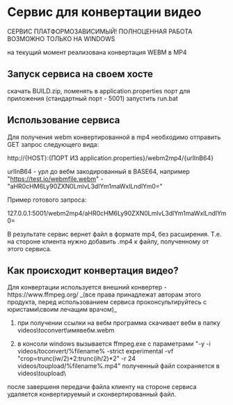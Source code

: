 <h1> Сервис для конвертации видео</h1>
СЕРВИС ПЛАТФОРМОЗАВИСИМЫЙ! ПОЛНОЦЕННАЯ РАБОТА ВОЗМОЖНО ТОЛЬКО НА WINDOWS

на текущий момент реализована конвертация WEBM в MP4

<h2>Запуск сервиса на своем хосте</h2>
скачать BUILD.zip, поменять в application.properties порт для приложения (стандартный порт - 5001)
запустить run.bat

<h2>Использование сервиса</h2>
Для получения webm конвертированной в mp4 необходимо отправить GET запрос следующего вида:

http://{HOST}:{ПОРТ ИЗ application.properties}/webm2mp4/{urlInB64}

urlInB64 - урл до вебм закодированный в BASE64, например "https://test.io/webmfile.webm" - "aHR0cHM6Ly90ZXN0LmlvL3dlYm1maWxlLndlYm0="

Пример готового запроса:

127.0.0.1:5001/webm2mp4/aHR0cHM6Ly90ZXN0LmlvL3dlYm1maWxlLndlYm0=

В результате сервис вернет файл в формате mp4, без расширения. Т.е. на стороне клиента нужно добавить .mp4 к файлу, полученному от этого сервиса.

<h2>Как происходит конвертация видео?</h2>
Для конвертации используется внешний конвертер - https://www.ffmpeg.org/ _(все права принадлежат авторам этого продукта, перед использованием сервиса проконсультируйтесь с юристами\своим лечащим врачом)_

1. при получении ссылки на вебм программа скачивает вебм в папку videos\toconvert\имявебм.webm
   
2. в консоли windows вызывается  ffmpeg.exe с параметрами "-y -i videos/toconvert/%filename% -strict experimental -vf "crop=trunc(iw/2)*2:trunc(ih/2)*2" -r 24  videos/toupload/%filename%.mp4" 
полученный файл сохраняется в videos\toupload\
   
после завершеня передачи файла клиенту на стороне сервиса удаляется конвертируемый и сконвертированный файл.


